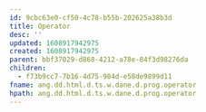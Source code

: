 ```yaml
---
id: 9cbc63e0-cf50-4c78-b55b-202625a38b3d
title: Operator
desc: ''
updated: 1608917942975
created: 1608917942975
parent: bbf37029-d868-4212-a78e-84f3d98276da
children:
  - f73b9cc7-7b16-4d75-984d-e58de9899d11
fname: ang.dd.html.d.ts.w.dane.d.prog.operator
hpath: ang.dd.html.d.ts.w.dane.d.prog.operator
---
```



